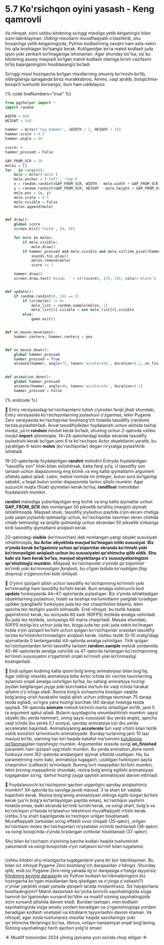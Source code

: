 # 5.7 Ko'rsichqon oyini yasash - Keng qamrovli

Va nihoyat, sizni ushbu kitobning so‘nggi misoliga yetib kelganingiz bilan sizni tabriklayman. Oldingi misollarni muvaffaqiyatli o‘zlashtirib, shu bosqichga yetib kelganingizda, Python kodlashning zavqini ham asta-sekin his qila boshlagan bo‘lsangiz kerak. Kutilganidan ko‘ra matnli kodlash juda qiyin yoki zerikarli bo‘lmaganiga ishonaman. Agar shunday bo'lsa, siz bu kitobning asosiy maqsadi bo‘lgan matnli kodlash olamiga kirish vazifasini to‘liq bajarganingizni hisoblasangiz bo‘ladi.

So‘nggi misol hozirgacha bo‘lgan misollarning umumiy ko‘rinishi bo‘lib, oldingilariga qaraganda biroz murakkabroq. Ammo, vaqt ajratib, bosqichma-bosqich tushunib borsangiz, buni ham uddalaysiz.

{% code lineNumbers="true" %}
```python
from pgzhelper import *
import random

WIDTH = 960
HEIGHT = 540

hammer = Actor('toy_hammer', (WIDTH / 2, HEIGHT / 2))
hammer.scale = 0.5
hammer.angle = 40

score= 0
hammer_pressed = False

GAP_FROM_SCR = 50
moles = []
for _ in range(6):
    mole = Actor('mole')
    mole.anchor = ('left', 'top')
    x = random.randint(GAP_FROM_SCR, WIDTH - mole.width + GAP_FROM_SCR)
    y = random.randint(GAP_FROM_SCR, HEIGHT - mole.height + GAP_FROM_SCR)
    mole.pos = (x, y)
    mole.scale = 0.5
    mole.visible = False
    moles.append(mole)


def draw():
    global score
    screen.blit('field', (0, 0))

    for mole in moles:
        if mole.visible: 
            mole.draw()
        if hammer_pressed and mole.visible and mole.collide_pixel(hammer):
            sounds.toi.play()
            moles.remove(mole)
            score += 1

    hammer.draw()
    screen.draw.text('Hisob: ' + str(score), (20, 20), color='black')


def update():
    if random.randint(0, 10) == 0:
        if len(moles) != 0:
            mole_list = random.sample(moles, 1)
            mole_list[0].visible = not mole_list[0].visible
        else:
            game.exit()


def on_mouse_move(pos):
    hammer.centerx, hammer.centery = pos


def on_mouse_down():
    global hammer_pressed
    hammer_pressed = True
    animate(hammer, angle=75, tween='accelerate', duration=0.1, on_finished=animation_done)
    

def animation_done():
    global hammer_pressed
    animate(hammer, angle=40, tween='accelerate', duration=0.1)
    hammer_pressed = False
```
{% endcode %}

🔢 Entry versiyasidagi ko'rsichqonlarni tutish o‘yinidan farqli jihati shundaki, Entry versiyasida ko'rsichqonlarning joylashuvi o‘zgarmas, lekin Pygame Zero versiyasida ko'rsichqonlar boshlang‘ich holatda tasodifiy (random) tarzda joylashtiriladi. Avval tasodifiylikdan foydalanish uchun alohida tashqi modul, ya'ni **random** moduli kerak bo‘ladi, shuning uchun 2-qatorda ushbu modul **import** qilinmoqda. 14\~24-qatorlardagi kodlar ekranda tasodifiy joylashishi kerak bo‘lgan jami 6 ta ko'rsichqon Actor obyektlarini yaratib, bu yaratilgan 6-tasini **moles** (ko'rsichqonlar) degan ro‘yxatga joylashtirib ishlatadi.

19-20-qatorlarda foydalanilgan **randint** metodini Entryda foydalanilgan "tasodifiy son" bloki bilan solishtirsak, katta farqi yo‘q. U tasodifiy son tanlash uchun diapazonning eng kichik va eng katta qiymatlarini argument sifatida qabul qiladi. Lekin, metod nomida int (integer, butun son) bo‘lganligi sababli, u faqat butun sonlar diapazonida tanlov qilishi mumkin. Agar suzuvchi nuqta (float) qiymatlari kerak bo‘lsa, **randfloat** metodidan foydalanish mumkin.

**randint** metodiga yuborilayotgan eng kichik va eng katta qiymatlar uchun **GAP\_FROM\_SCR** deb nomlangan 50 piksellik bo‘shliq (margin) qiymati ishlatilmoqda. Maqsad shuki, tasodifiy joylashuv paytida o‘yin ekrani chetiga juda yaqin joylashib qolmasligi uchun, ko'rsichqonlar tasvirlari ekran chetida chiqib ketmasligi va qirqilib qolmasligi uchun ekrandan 50 piksellik ichkariga kirib tasodifiy qiymatlarni aniqlash kerak.

23-qatordagi **visible** (ko‘rinuvchan) deb nomlangan yangi obyekt xususiyati ishlatilmoqda, **bu Actor obyektida mavjud bo‘lmagan ichki xususiyat. Biz o‘yinda kerak bo‘lganimiz uchun qo‘ziqorinlar ekranda ko‘rinishi yoki ko‘rinmasligini aniqlash uchun bu xususiyatni qo‘shimcha qilib oldik. Shu kabi siz ham kerak bo‘lsa, mavjud obyektlarga o‘z xususiyatlaringizni qo‘shishingiz mumkin.** _Maqsad, ko'rsichqonlar o‘yinida qo‘ziqorinlar ko‘rinib yoki ko‘rinmasligini farqlash, bu o‘tgan bobda ko‘rsatilgan flag (bayroq) o‘zgaruvchisi kabi ishlaydi._

🔢 O‘yinni qiziqarli qilish uchun tasodifiy ko'sichqonning ko‘rinishi yoki ko‘rinmasligi ham tasodifiy bo‘lishi kerak. Buni amalga oshiruvchi kod **update** funksiyasida 44\~47-qatorlarda joylashgan. Biz o‘yinda ishlatiladigan obyektlarning joylashuvi, holati va boshqa ma'lumotlarini yangilab turadigan update (yangilash) funksiyasi juda tez-tez chaqirilishini bilamiz, lekin qancha tez-tezligini yaxshi bilmasdik. Endi nihoyat, bu tezlik haqida gapirishimiz kerak, bu soniyada 60 kadr (60FPS) tezlikda amalga oshiriladi. Bu juda tez tezlikda, soniyasiga 60 marta chaqiriladi. Masala shundaki, 60FPS tezligi biz uchun juda tez, bizga juda tez yoki juda sekin bo‘lmagan holda o‘yin qiziqarli bo‘lishi uchun qolgan ko'rsichqonlar orasidan tasodifiy tarzda ko‘rinish/ko‘rinmasligini aniqlash kerak. Ushbu tezlik (0-10 oralig‘idagi qiymatlarda 0 tanlanganida) 44-qatorda amalga oshirilgan. Tirik qolgan ko'rsichqonlardan birini tasodifiy tanlash **random.sample** metodi yordamida 45-46-qatorlarda amalga oshirildi va 47-qatorda tanlangan ko'rsichqonning ko‘rinish xususiyatini o‘zgartirish orqali ko‘rinish yoki ko‘rinmasligi boshqariladi.

🔢 Endi qolgan kodning katta qismi bolg‘aning animatsiyasi bilan bog‘liq. Agar oldingi misolda animatsiya bitta Actor ichida bir nechta tasvirlarning aylanishi orqali amalga oshirilgan bo‘lsa, bu safargi animatsiya hozirgi joydan belgilangan joyga yoki burchakka ma’lum bir vaqt ichida harakat qilishni o‘z ichiga oladi. Rezina bolg‘a sichqoncha bosilgan vaqtda bolg‘aning urish harakatini taqlid qilish uchun oldinga taxminan 75 daraja tezda egiladi, so‘ngra yana hozirgi burchak (40 daraja) holatiga tezda qaytadi. 59-qatorda **animate** metodi birinchi marta ishlatilgan bo‘lib, jami 5 ta argument qabul qiladi. Bularni quyidagicha umumlashtirish mumkin: qaysi obyekt (bu yerda hammer), uning qaysi xususiyati (bu yerda angle), qancha vaqt ichida (bu yerda 0,1 soniya), qanday animatsiya turi (bu yerda accelerate) bajariladi. Animatsiyaning **accelerate** turi vaqt o‘tishi bilan tezlik oshib borishini ta’minlovchi animatsiyadir. Bunday turlarning jami 10 tasi mavjud bo‘lib, ularning har biri haqida batafsil ma’lumotni [kutubxona qo‘llanmasi](https://pygame-zero.readthedocs.io/en/stable/builtins.html#animations)dan topishingiz mumkin. Argumentlar orasida oxirgi **on\_finished** parametri ham qiziqish uyg‘otishi mumkin. Bu yerda animation\_done nomli funksiya nomi (62-qatorda aniqlangan) qiymat sifatida uzatilgan. Ha, bu parametrning nomi kabi, animatsiya tugagach, uzatilgan funksiyani qayta chaqirishni (callback) ta’minlaydi. Buning turli maqsadlari bo‘lishi mumkin, lekin bizning maqsadimiz shundaki, rezina bolg‘aning egilishi animatsiyasi tugagandan so‘ng, darhol hozirgi joyga qaytish animatsiyasi davom ettiriladi.

🔢 Foydalanuvchi ko'rsichqonni qachon urganligini qanday aniqlashimiz mumkin? 34-qatorda bu savolga javob mavjud. 3 ta shart bir vaqtda bajarilishi kerak. Rezina bolg‘aning animatsiyasi oldinga egilib turgan bo‘lishi kerak (ya'ni bolg‘a ko‘tarilayotgan paytda emas), ko'rsichqon yashirin holatda emas, balki ekranda ko‘rinib turishi kerak, va oxirgi shart, bolg‘a va ko'rsichqon o‘rtasida to‘qnashuv tekshiruvi muvaffaqiyatli o‘tishi kerak. Ushbu 3 ta shart bajarilganda ko'rsichqon urilgan hisoblanadi. Muvaffaqiyatli zarbadan so‘ng effektli ovoz chiqadi (35-qator), urilgan ko'rsichqon moles (ko'rsichqonlar) ro‘yxatidan o‘chirib tashlanadi (36-qator) va oxirgi bosqichda o‘yinda to‘plangan ochkolar hisoblanadi (37-qator).

Shu bilan ko'rsichqon o‘yinining barcha kodlari haqida tushuntirish yakunlandi va oxirgi bosqichda o‘yin natijasini ko‘rish bilan tugatamiz.

<figure><img src="../.gitbook/assets/image (1).gif" alt=""><figcaption></figcaption></figure>

Ushbu kitobni shu misolgacha tugatganlarni yana bir bor tabriklayman. Bu bilan siz nihoyat Pygame Zero boshlang'ich darajasidan o'tdingiz. Shunday qilib, endi siz Pygame Zero-ning yanada ilg'or darajasiga o'tishga tayyorsiz. [Kitobning keyingi darajasi](https://jjlee.gitbook.io/python-pygame_zero)da siz Python kodlash ko'nikmalaringizni biz hozirgacha ko'rgan misollardan farq qiladigan va o'yinga o'xshash(?) o'yinlar yaratish orqali yanada qiziqarli tarzda rivojlantirasiz. Siz hayajonlana boshladingizmi? Matnli dasturlash bo'yicha birinchi sayohatingizda sizga hamroh bo'lganimdan xursand bo'ldim va muallif sizning sayohatingizda sizni xursand qilishda davom etadi. Bundan tashqari, men kodlash sayohatingizda sizga amaliy yordam beradigan va o'rganishingizga yordam beradigan kodlash vositalari va kitoblarni tayyorlashni davom etaman. Va nihoyat, agar sizda tushunarsiz misollar haqida savollaringiz yoki qo'shimcha fikrlaringiz bo'lsa, iltimos, onlayn hamjamiyat orqali bog'laning. Sizning sayohatingiz hech qachon yolg'iz emas!

☀️ Muallif tomonidan 2024 yilning jazirama yozi oxirida chop etilgan ☀️
